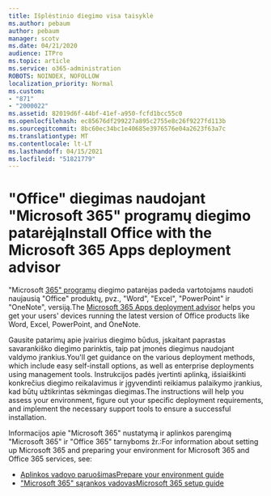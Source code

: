 ```yaml
---
title: Išplėstinio diegimo visa taisyklė
ms.author: pebaum
author: pebaum
manager: scotv
ms.date: 04/21/2020
audience: ITPro
ms.topic: article
ms.service: o365-administration
ROBOTS: NOINDEX, NOFOLLOW
localization_priority: Normal
ms.custom:
- "871"
- "2000022"
ms.assetid: 82019d6f-44bf-41ef-a950-fcfd1bcc55c0
ms.openlocfilehash: ec85676df299227a895c2755e8c26f9227fd113b
ms.sourcegitcommit: 8bc60ec34bc1e40685e3976576e04a2623f63a7c
ms.translationtype: MT
ms.contentlocale: lt-LT
ms.lasthandoff: 04/15/2021
ms.locfileid: "51821779"
---
```

# <a name="install-office-with-the-microsoft-365-apps-deployment-advisor"></a><span data-ttu-id="674fa-102">"Office" diegimas naudojant "Microsoft 365" programų diegimo patarėją</span><span class="sxs-lookup"><span data-stu-id="674fa-102">Install Office with the Microsoft 365 Apps deployment advisor</span></span>

<span data-ttu-id="674fa-103">"Microsoft [365" programų](https://go.microsoft.com/fwlink/?linkid=2145748) diegimo patarėjas padeda vartotojams naudoti naujausią "Office" produktų, pvz., "Word", "Excel", "PowerPoint" ir "OneNote", versiją.</span><span class="sxs-lookup"><span data-stu-id="674fa-103">The [Microsoft 365 Apps deployment advisor](https://go.microsoft.com/fwlink/?linkid=2145748) helps you get your users' devices running the latest version of Office products like Word, Excel, PowerPoint, and OneNote.</span></span>
  
<span data-ttu-id="674fa-104">Gausite patarimų apie įvairius diegimo būdus, įskaitant paprastas savarankiško diegimo parinktis, taip pat įmonės diegimus naudojant valdymo įrankius.</span><span class="sxs-lookup"><span data-stu-id="674fa-104">You'll get guidance on the various deployment methods, which include easy self-install options, as well as enterprise deployments using management tools.</span></span> <span data-ttu-id="674fa-105">Instrukcijos padės įvertinti aplinką, išsiaiškinti konkrečius diegimo reikalavimus ir įgyvendinti reikiamus palaikymo įrankius, kad būtų užtikrintas sėkmingas diegimas.</span><span class="sxs-lookup"><span data-stu-id="674fa-105">The instructions will help you assess your environment, figure out your specific deployment requirements, and implement the necessary support tools to ensure a successful installation.</span></span>
  
<span data-ttu-id="674fa-106">Informacijos apie "Microsoft 365" nustatymą ir aplinkos parengimą "Microsoft 365" ir "Office 365" tarnyboms žr.:</span><span class="sxs-lookup"><span data-stu-id="674fa-106">For information about setting up Microsoft 365 and preparing your environment for Microsoft 365 and Office 365 services, see:</span></span>

- [<span data-ttu-id="674fa-107">Aplinkos vadovo paruošimas</span><span class="sxs-lookup"><span data-stu-id="674fa-107">Prepare your environment guide</span></span>](https://go.microsoft.com/fwlink/?linkid=2005213)
- [<span data-ttu-id="674fa-108">"Microsoft 365" sąrankos vadovas</span><span class="sxs-lookup"><span data-stu-id="674fa-108">Microsoft 365 setup guide</span></span>](https://go.microsoft.com/fwlink/?linkid=2072646)
